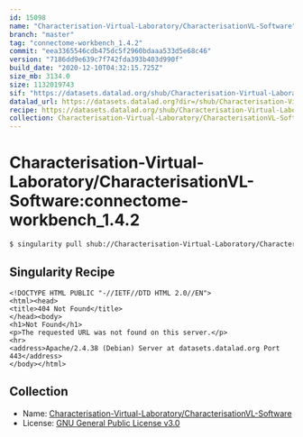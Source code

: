 ```yaml
---
id: 15098
name: "Characterisation-Virtual-Laboratory/CharacterisationVL-Software"
branch: "master"
tag: "connectome-workbench_1.4.2"
commit: "eea3365546cdb475dc5f2960bdaaa533d5e68c46"
version: "7186dd9e639c7f742fda393b403d990f"
build_date: "2020-12-10T04:32:15.725Z"
size_mb: 3134.0
size: 1132019743
sif: "https://datasets.datalad.org/shub/Characterisation-Virtual-Laboratory/CharacterisationVL-Software/connectome-workbench_1.4.2/2020-12-10-eea33655-7186dd9e/7186dd9e639c7f742fda393b403d990f.sif"
datalad_url: https://datasets.datalad.org?dir=/shub/Characterisation-Virtual-Laboratory/CharacterisationVL-Software/connectome-workbench_1.4.2/2020-12-10-eea33655-7186dd9e/
recipe: https://datasets.datalad.org/shub/Characterisation-Virtual-Laboratory/CharacterisationVL-Software/connectome-workbench_1.4.2/2020-12-10-eea33655-7186dd9e/Singularity
collection: Characterisation-Virtual-Laboratory/CharacterisationVL-Software
---
```


# Characterisation-Virtual-Laboratory/CharacterisationVL-Software:connectome-workbench_1.4.2

```bash
$ singularity pull shub://Characterisation-Virtual-Laboratory/CharacterisationVL-Software:connectome-workbench_1.4.2
```

## Singularity Recipe

```singularity
<!DOCTYPE HTML PUBLIC "-//IETF//DTD HTML 2.0//EN">
<html><head>
<title>404 Not Found</title>
</head><body>
<h1>Not Found</h1>
<p>The requested URL was not found on this server.</p>
<hr>
<address>Apache/2.4.38 (Debian) Server at datasets.datalad.org Port 443</address>
</body></html>
```

## Collection

 - Name: [Characterisation-Virtual-Laboratory/CharacterisationVL-Software](https://github.com/Characterisation-Virtual-Laboratory/CharacterisationVL-Software)
 - License: [GNU General Public License v3.0](https://api.github.com/licenses/gpl-3.0)

